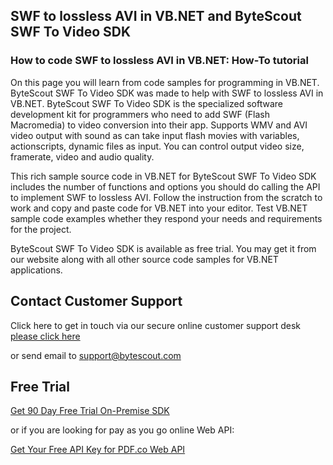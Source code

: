 ## SWF to lossless AVI in VB.NET and ByteScout SWF To Video SDK

### How to code SWF to lossless AVI in VB.NET: How-To tutorial

On this page you will learn from code samples for programming in VB.NET. ByteScout SWF To Video SDK was made to help with SWF to lossless AVI in VB.NET. ByteScout SWF To Video SDK is the specialized software development kit for programmers who need to add SWF (Flash Macromedia) to video conversion into their app. Supports WMV and AVI video output with sound as can take input flash movies with variables, actionscripts, dynamic files as input. You can control output video size, framerate, video and audio quality.

This rich sample source code in VB.NET for ByteScout SWF To Video SDK includes the number of functions and options you should do calling the API to implement SWF to lossless AVI. Follow the instruction from the scratch to work and copy and paste code for VB.NET into your editor. Test VB.NET sample code examples whether they respond your needs and requirements for the project.

ByteScout SWF To Video SDK is available as free trial. You may get it from our website along with all other source code samples for VB.NET applications.

## Contact Customer Support

Click here to get in touch via our secure online customer support desk [please click here](https://bytescout.zendesk.com/hc/en-us/requests/new?subject=ByteScout%20SWF%20To%20Video%20SDK%20Question)

or send email to [support@bytescout.com](mailto:support@bytescout.com?subject=ByteScout%20SWF%20To%20Video%20SDK%20Question) 

## Free Trial

[Get 90 Day Free Trial On-Premise SDK](https://bytescout.com/download/web-installer?utm_source=github-readme)

or if you are looking for pay as you go online Web API:

[Get Your Free API Key for PDF.co Web API](https://pdf.co/documentation/api?utm_source=github-readme)